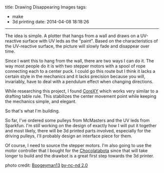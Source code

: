 title: Drawing Disappearing Images
tags:
  - make
  - 3d printing
date: 2014-04-08 18:18:26
---

The idea is simple.  A plotter that hangs from a wall and draws on a UV-reactive surface with UV leds as the "paint".  Based on the characteristics of the UV-reactive surface, the picture will slowly fade and disappear over time.

Since I want this to hang from the wall, there are two ways I can do it.  The way most people do it is with two stepper motors with a spool of rope connecting each to a center puck.  I could go this route but I think it lacks a certain style in the mechanics and it lacks precision because you will, invariably, have to deal with a pendulum effect when changing directions.

While researching this project, I found [CoreXY](http://corexy.com/) which works very similar to a drafting table rule.  This stabilizes the center movement point while keeping the mechanics simple, and elegant.

So that's what I'm building.

So far, I've ordered some pulleys from McMasters and the UV leds from Sparkfun.  I'm still working on the design of exactly how I will put it together and most likely, there will be 3d printed parts involved, especially for the driving pulleys, I'll probably design an interface piece for them.

Of course, I need to source the stepper motors.  I'm also going to use the motor controller that I bought for the [Chocolatabota](http://cordandruss.com/project/chocolatabota/) since that will take longer to build and the drawbot is a great first step towards the 3d printer.

photo credit: [Boogeyman13](http://www.flickr.com/photos/boogeyman13/8283744914/) [by-nc-nd 2.0](http://creativecommons.org/licenses/by-nc-nd/2.0/)
